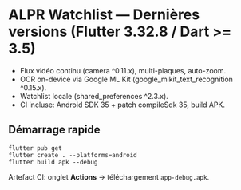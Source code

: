 # ALPR Watchlist — Dernières versions (Flutter 3.32.8 / Dart >= 3.5)

- Flux vidéo continu (camera ^0.11.x), multi-plaques, auto-zoom.
- OCR on-device via Google ML Kit (google_mlkit_text_recognition ^0.15.x).
- Watchlist locale (shared_preferences ^2.3.x).
- CI incluse: Android SDK 35 + patch compileSdk 35, build APK.

## Démarrage rapide
```
flutter pub get
flutter create . --platforms=android
flutter build apk --debug
```
Artefact CI: onglet **Actions** -> téléchargement `app-debug.apk`.
